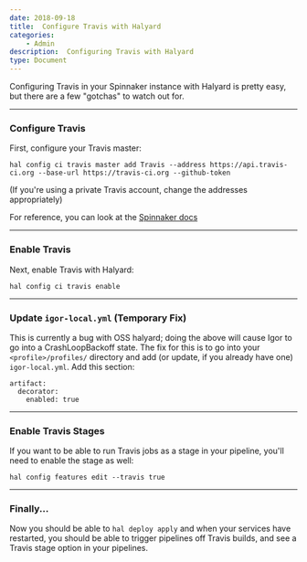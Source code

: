 ```yaml
---
date: 2018-09-18
title:  Configure Travis with Halyard
categories:
    - Admin
description:  Configuring Travis with Halyard
type: Document
---
```


Configuring Travis in your Spinnaker instance with Halyard is pretty easy, but
there are a few "gotchas" to watch out for.

***

### Configure Travis

First, configure your Travis master:

```
hal config ci travis master add Travis --address https://api.travis-ci.org --base-url https://travis-ci.org --github-token
```

(If you're using a private Travis account, change the addresses appropriately)

For reference, you can look at the [Spinnaker docs](https://www.spinnaker.io/reference/halyard/commands/#hal-config-ci-travis-master-add)

*** 

### Enable Travis

Next, enable Travis with Halyard:

```
hal config ci travis enable
```

***

### Update `igor-local.yml` (Temporary Fix)

This is currently a bug with OSS halyard; doing the above will cause Igor to
go into a CrashLoopBackoff state.  The fix for this is to go into your
`<profile>/profiles/` directory and add (or update, if you already have one)
`igor-local.yml`.  Add this section:

```
artifact:
  decorator:
    enabled: true
```

***

### Enable Travis Stages

If you want to be able to run Travis jobs as a stage in your pipeline, you'll
need to enable the stage as well:

```
hal config features edit --travis true
```

*** 

### Finally...

Now you should be able to `hal deploy apply` and when your services have
restarted, you should be able to trigger pipelines off Travis builds, and
see a Travis stage option in your pipelines.



